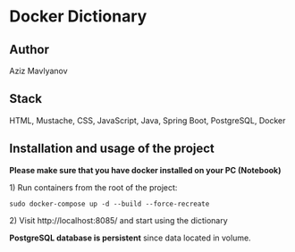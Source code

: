 # Docker Dictionary

## Author
Aziz Mavlyanov

## Stack
HTML, Mustache, CSS, JavaScript, Java, Spring Boot, PostgreSQL, Docker

## Installation and usage of the project
**Please make sure that you have docker installed on your PC (Notebook)**

1\) Run containers from the root of the project:
```dotenv
sudo docker-compose up -d --build --force-recreate
```
2\) Visit http://localhost:8085/ and start using the dictionary

**PostgreSQL database is persistent** since data located in volume.
